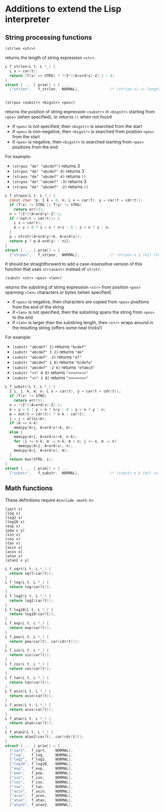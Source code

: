 # Additions to extend the Lisp interpreter

## String processing functions

    (strlen <str>)

returns the length of string expression `<str>`.

```c
L f_strlen(L t, L *_) {
  L x = car(t);
  return (T(x) == STRG) ? *(I*)(A+ord(x)-Z)-1 : 0;
}
struct { ... } prim[] = { ...
  {"strlen",   f_strlen,  NORMAL},              /* (strlen x) => length of string x or 0 if not a string */
 
```

    (strpos <substr> <bigstr> <pos>)

returns the position of string expression `<substr>` in `<bigstr>` starting from `<pos>` (when specified), or returns `()` when not found
- if `<pos>` is not specified, then `<bigstr>` is searched from the start
- if `<pos>` is non-negative, then `<bigstr>` is searched from position `<pos>` from the start
- if `<pos>` is negative, then `<bigstr>` is searched starting from `<pos>` positions from the end

For example:
- `(strpos "de" "abcdef")` returns 3
- `(strpos "de" "abcdef" 0)` returns 3
- `(strpos "de" "abcdef" 4)` returns `()`
- `(strpos "de" "abcdef" -3)` returns 3
- `(strpos "de" "abcdef" -2)` returns `()`

```c
L f_strpos(L t, L *_) {
  const char *p; I k = 0, n; L x = car(t), y = car(t = cdr(t));
  if (T(x) != STRG || T(y) != STRG)
    return err(5);
  n = *(I*)(A+ord(y)-Z)-1;
  if (!not(t = cdr(t))) {
    L z = car(t);
    k = z < 0 ? z < n ? n+z : 0 : z < n ? z : n;
  }
  p = strstr(A+ord(y)+k, A+ord(x));
  return p ? p-A-ord(y) : nil;
}
struct { ... } prim[] = { ...
  {"strpos",   f_strpos,  NORMAL},              /* (strpos x y [k]) find string x in y from position k onwards */
```

It should be straightforward to add a case-insensitive version of this function that uses `strcasestr` instead of `strstr`.

    (substr <str> <pos> <len>)

returns the substring of string expression `<str>` from position `<pos>` spanning `<len>` characters or bytes (when specified)
- if `<pos>` is negative, then characters are copied from `<pos>` positions from the end of the string
- if `<len>` is not specified, then the substring spans the string from `<pos>` to the end
- if `<len>` is larger than the substring length, then `<str>` wraps around in the resulting string (offers some neat tricks!)

For example:
- `(substr "abcdef" 1)` returns `"bcdef"`
- `(substr "abcdef" 3 2)` returns `"de"`
- `(substr "abcdef" -2)` returns `"ef"`
- `(substr "abcdef" 1 6)` returns `"bcdefa"`
- `(substr "abcdef" -2 6)` returns `"efabcd"`
- `(substr "<>" 0 8)` returns `"<><><><>"`
- `(substr "<>" 1 8)` returns `"><><><><"`

```c
L f_substr(L t, L *_) {
  I i, j, k, m, n; L x = car(t), y = car(t = cdr(t));
  if (T(x) != STRG)
    return err(5);
  n = *(I*)(A+ord(x)-Z)-1;
  k = y < 0 ? y < n ? n+y : 0 : y < n ? y : n;
  m = not(t = cdr(t)) ? n-k : car(t);
  i = j = alloc(m);
  if (m <= n-k)
    memcpy(A+j, A+ord(x)+k, m);
  else {
    memcpy(A+j, A+ord(x)+k, n-k);
    for (j += n-k, m -= n-k; m > n; j += n, m -= n)
      memcpy(A+j, A+ord(x), n);
    memcpy(A+j, A+ord(x), m);
  }
  return box(STRG, i);
}
struct { ... } prim[] = { ...
  {"substr",   f_substr,  NORMAL},              /* (substr x k [m]) => slice string x from position k length m */
```

## Math functions

These definitions require `#include <math.h>`

    (sqrt x)
    (log x)
    (log2 x)
    (log10 x)
    (exp x)
    (pow x y)
    (sin x)
    (cos x)
    (tan x)
    (asin x)
    (acos x)
    (atan x)
    (atan2 x y)

```c
L f_sqrt(L t, L *_) {
  return sqrt(car(t));
}
L f_log(L t, L *_) {
  return log(car(t));
}
L f_log2(L t, L *_) {
  return log2(car(t));
}
L f_log10(L t, L *_) {
  return log10(car(t));
}
L f_exp(L t, L *_) {
  return exp(car(t));
}
L f_pow(L t, L *_) {
  return pow(car(t), car(cdr(t)));
}
L f_sin(L t, L *_) {
  return sin(car(t));
}
L f_cos(L t, L *_) {
  return cos(car(t));
}
L f_tan(L t, L *_) {
  return tan(car(t));
}
L f_asin(L t, L *_) {
  return asin(car(t));
}
L f_acos(L t, L *_) {
  return acos(car(t));
}
L f_atan(L t, L *_) {
  return atan(car(t));
}
L f_atan2(L t, L *_) {
  return atan2(car(t), car(cdr(t)));
}
struct { ... } prim[] = { ...
  {"sqrt",  f_sqrt,    NORMAL},
  {"log",   f_log,     NORMAL},
  {"log2",  f_log2,    NORMAL},
  {"log10", f_log10,   NORMAL},
  {"exp",   f_exp,     NORMAL},
  {"pow",   f_pow,     NORMAL},
  {"sin",   f_sin,     NORMAL},
  {"cos",   f_cos,     NORMAL},
  {"tan",   f_tan,     NORMAL},
  {"asin",  f_asin,    NORMAL},
  {"acos",  f_acos,    NORMAL},
  {"atan",  f_atan,    NORMAL},
  {"atan2", f_atan2,   NORMAL},
```
